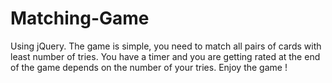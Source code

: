 # Matching-Game
Using jQuery.
The game is simple, you need to match all pairs of cards with least number of tries.
You have a timer and you are getting rated at the end of the game depends on the number of your tries.
Enjoy the game !
